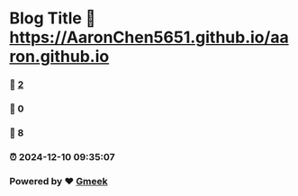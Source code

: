 # Blog Title :link: https://AaronChen5651.github.io/aaron.github.io 
### :page_facing_up: [2](https://AaronChen5651.github.io/aaron.github.io/tag.html) 
### :speech_balloon: 0 
### :hibiscus: 8 
### :alarm_clock: 2024-12-10 09:35:07 
### Powered by :heart: [Gmeek](https://github.com/Meekdai/Gmeek)

